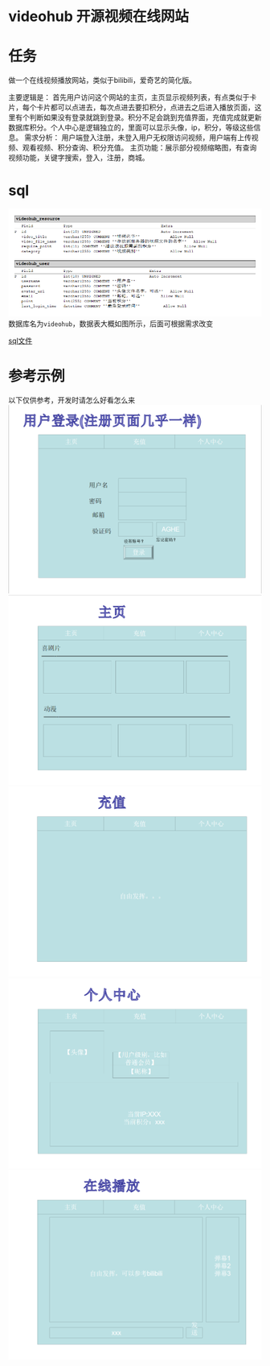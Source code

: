 # videohub 开源视频在线网站

# 任务
做一个在线视频播放网站，类似于bilibili，爱奇艺的简化版。

主要逻辑是：
首先用户访问这个网站的主页，主页显示视频列表，有点类似于卡片，每个卡片都可以点进去，每次点进去要扣积分，点进去之后进入播放页面，这里有个判断如果没有登录就跳到登录。积分不足会跳到充值界面，充值完成就更新数据库积分。个人中心是逻辑独立的，里面可以显示头像，ip，积分，等级这些信息。
需求分析：
用户端登入注册，未登入用户无权限访问视频，用户端有上传视频、观看视频、积分查询、积分充值。
主页功能：展示部分视频缩略图，有查询视频功能，关键字搜索，登入，注册，商城。


# sql
![](sql/table_preview.png)
数据库名为`videohub`，数据表大概如图所示，后面可根据需求改变

[sql文件](sql/videohub.sql)

# 参考示例
以下仅供参考，开发时请怎么好看怎么来
![](docs/1.png)
![](docs/2.png)
![](docs/3.png)
![](docs/4.png)
![](docs/5.png)
